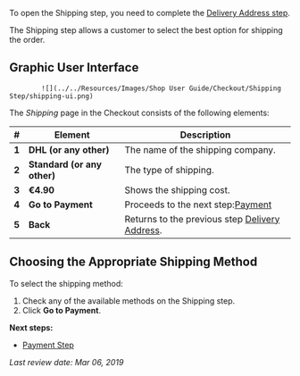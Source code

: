 

To open the Shipping step, you need to complete the [Delivery Address step](https://documentation.spryker.com/v3/docs/delivery-address-step-shop-guide.htm).

The Shipping step allows a customer to select the best option for shipping the order.


## Graphic User Interface

            ![](../../Resources/Images/Shop User Guide/Checkout/Shipping Step/shipping-ui.png)

The *Shipping* page in the Checkout consists of the following elements:

| # | Element | Description |
|---|---|---|
|  **1** |  **DHL (or any other)** | The name of the shipping company. |
|  **2** |  **Standard (or any other)** | The type of shipping. |
|  **3** |  **€4.90** | Shows the shipping cost. |
|  **4** |  **Go to Payment** | Proceeds to the next step:[Payment](https://documentation.spryker.com/v3/docs/payment-step-shop-guide.htm) |
|  **5** |  **Back** | Returns to the previous step [Delivery Address](https://documentation.spryker.com/v3/docs/delivery-address-step-shop-guide.htm). |

## Choosing the Appropriate Shipping Method

To select the shipping method:

1. Check any of the available methods on the Shipping step.
2. Click **Go to Payment**.

**Next steps:**

* [Payment Step](https://documentation.spryker.com/v3/docs/payment-step-shop-guide.htm)

*Last review date: Mar 06, 2019*

